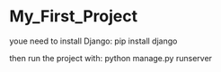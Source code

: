 # My_First_Project


youe need to install Django:        pip install django

then run the project with:  python manage.py runserver
